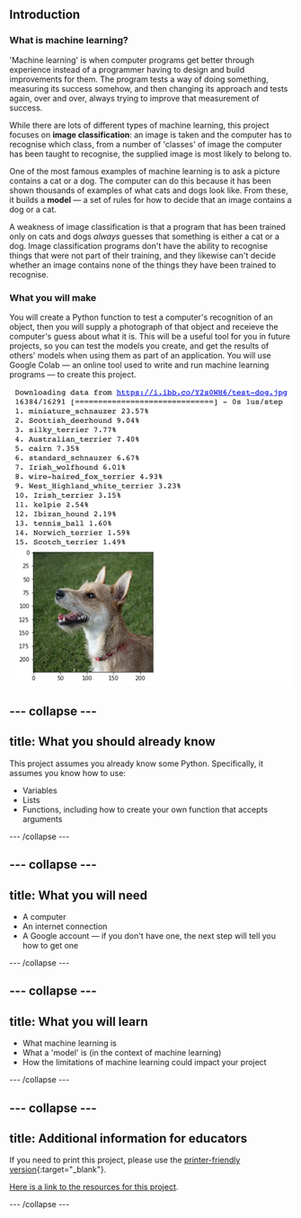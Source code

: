 ## Introduction

### What is machine learning?

'Machine learning' is when computer programs get better through experience instead of a programmer having to design and build improvements for them. The program tests a way of doing something, measuring its success somehow, and then changing its approach and tests again, over and over, always trying to improve that measurement of success.

While there are lots of different types of machine learning, this project focuses on **image classification**: an image is taken and the computer has to recognise which class, from a number of 'classes' of image the computer has been taught to recognise, the supplied image is most likely to belong to. 

One of the most famous examples of machine learning is to ask a picture contains a cat or a dog. The computer can do this because it has been shown thousands of examples of what cats and dogs look like. From these, it builds a **model** — a set of rules for how to decide that an image contains a dog or a cat. 

A weakness of image classification is that a program that has been trained only on cats and dogs *always* guesses that something is either a cat or a dog. Image classification programs don't have the ability to recognise things that were not part of their training, and they likewise can't decide whether an image contains none of the things they have been trained to recognise.

### What you will make
You will create a Python function to test a computer's recognition of an object, then you will supply a photograph of that object and receieve the computer's guess about what it is. This will be a useful tool for you in future projects, so you can test the models you create, and get the results of others' models when using them as part of an application. You will use Google Colab — an online tool used to write and run machine learning programs — to create this project.

![The complete projec: A numbered list of fifteen items, mostly dog breeds, each followed by a percentage. Number thirteen is different — 'tennis_ball 1.60%'. A picture of a small dog appears below the list.](images/finished_project.png)

--- collapse ---
---
title: What you should already know
---
This project assumes you already know some Python. Specifically, it assumes you know how to use:

+ Variables
+ Lists
+ Functions, including how to create your own function that accepts arguments

--- /collapse ---

--- collapse ---
---
title: What you will need
---

+ A computer
+ An internet connection
+ A Google account — if you don't have one, the next step will tell you how to get one

--- /collapse ---

--- collapse ---
---
title: What you will learn
---

+ What machine learning is
+ What a 'model' is (in the context of machine learning)
+ How the limitations of machine learning could impact your project

--- /collapse ---

--- collapse ---
---
title: Additional information for educators
---

If you need to print this project, please use the [printer-friendly version](https://projects.raspberrypi.org/en/projects/testing-vision/print){:target="_blank"}.

[Here is a link to the resources for this project](http://rpf.io/testing-vision-go).

--- /collapse ---
